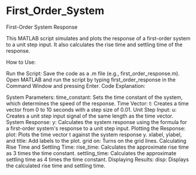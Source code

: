 # First_Order_System
First-Order System Response

This MATLAB script simulates and plots the response of a first-order system to a unit step input. It also calculates the rise time and settling time of the response.

How to Use:

Run the Script:
Save the code as a .m file (e.g., first_order_response.m).
Open MATLAB and run the script by typing first_order_response in the Command Window and pressing Enter.
Code Explanation:

System Parameters:
time_constant: Sets the time constant of the system, which determines the speed of the response.
Time Vector:
t: Creates a time vector from 0 to 10 seconds with a step size of 0.01.
Unit Step Input:
u: Creates a unit step input signal of the same length as the time vector.
System Response:
y: Calculates the system response using the formula for a first-order system's response to a unit step input.
Plotting the Response:
plot: Plots the time vector t against the system response y.
xlabel, ylabel, and title: Add labels to the plot.
grid on: Turns on the grid lines.
Calculating Rise Time and Settling Time:
rise_time: Calculates the approximate rise time as 3 times the time constant.
settling_time: Calculates the approximate settling time as 4 times the time constant.
Displaying Results:
disp: Displays the calculated rise time and settling time.
